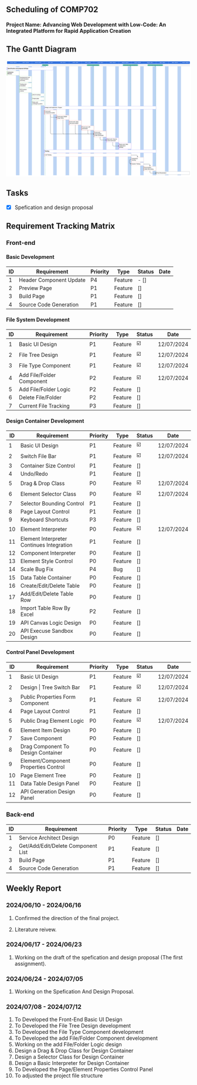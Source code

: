 ## Scheduling of COMP702

#### Project Name: Advancing Web Development with Low-Code: An Integrated Platform for Rapid Application Creation

## The Gantt Diagram

![alt text](images/image_1.png)

## Tasks

- [x] Spefication and design proposal

## Requirement Tracking Matrix

### Front-end

#### Basic Development

| ID  | Requirement             | Priority | Type    | Status | Date |
| --- | ----------------------- | -------- | ------- | ------ | ---- |
| 1   | Header Component Update | P4       | Feature | - []   |      |
| 2   | Preview Page            | P1       | Feature | []     |      |
| 3   | Build Page              | P1       | Feature | []     |      |
| 4   | Source Code Generation  | P1       | Feature | []     |      |

#### File System Development

| ID  | Requirement               | Priority | Type    | Status | Date       |
| --- | ------------------------- | -------- | ------- | ------ | ---------- |
| 1   | Basic UI Design           | P1       | Feature | ☑️     | 12/07/2024 |
| 2   | File Tree Design          | P1       | Feature | ☑️     | 12/07/2024 |
| 3   | File Type Component       | P1       | Feature | ☑️     | 12/07/2024 |
| 4   | Add File/Folder Component | P2       | Feature | ☑️     | 12/07/2024 |
| 5   | Add File/Folder Logic     | P2       | Feature | []     |            |
| 6   | Delete File/Folder        | P2       | Feature | []     |            |
| 7   | Current File Tracking     | P3       | Feature | []     |            |

#### Design Container Development

| ID  | Requirement                               | Priority | Type    | Status | Date       |
| --- | ----------------------------------------- | -------- | ------- | ------ | ---------- |
| 1   | Basic UI Design                           | P1       | Feature | ☑️     | 12/07/2024 |
| 2   | Switch File Bar                           | P1       | Feature | ☑️     | 12/07/2024 |
| 3   | Container Size Control                    | P1       | Feature | []     |            |
| 4   | Undo/Redo                                 | P1       | Feature | []     |            |
| 5   | Drag & Drop Class                         | P0       | Feature | ☑️     | 12/07/2024 |
| 6   | Element Selector Class                    | P0       | Feature | ☑️     | 12/07/2024 |
| 7   | Selector Bounding Control                 | P1       | Feature | []     |            |
| 8   | Page Layout Control                       | P1       | Feature | []     |            |
| 9   | Keyboard Shortcuts                        | P3       | Feature | []     |            |
| 10  | Element Interpreter                       | P0       | Feature | ☑️     | 12/07/2024 |
| 11  | Element Interpreter Continues Integration | P1       | Feature | []     |            |
| 12  | Component Interpreter                     | P0       | Feature | []     |            |
| 13  | Element Style Control                     | P0       | Feature | []     |            |
| 14  | Scale Bug Fix                             | P4       | Bug     | []     |            |
| 15  | Data Table Container                      | P0       | Feature | []     |            |
| 16  | Create/Edit/Delete Table                  | P0       | Feature | []     |            |
| 17  | Add/Edit/Delete Table Row                 | P0       | Feature | []     |            |
| 18  | Import Table Row By Excel                 | P2       | Feature | []     |            |
| 19  | API Canvas Logic Design                   | P0       | Feature | []     |            |
| 20  | API Execuse Sandbox Design                | P0       | Feature | []     |            |

#### Control Panel Development

| ID  | Requirement                          | Priority | Type    | Status | Date       |
| --- | ------------------------------------ | -------- | ------- | ------ | ---------- |
| 1   | Basic UI Design                      | P1       | Feature | ☑️     | 12/07/2024 |
| 2   | Design \| Tree Switch Bar            | P1       | Feature | ☑️     | 12/07/2024 |
| 3   | Public Properties Form Component     | P1       | Feature | ☑️     | 12/07/2024 |
| 4   | Page Layout Control                  | P1       | Feature | []     |            |
| 5   | Public Drag Element Logic            | P0       | Feature | ☑️     | 12/07/2024 |
| 6   | Element Item Design                  | P0       | Feature | []     |            |
| 7   | Save Component                       | P0       | Feature | []     |            |
| 8   | Drag Component To Design Container   | P0       | Feature | []     |            |
| 9   | Element/Component Properties Control | P0       | Feature | []     |            |
| 10  | Page Element Tree                    | P0       | Feature | []     |            |
| 11  | Data Table Design Panel              | P0       | Feature | []     |            |
| 12  | API Generation Design Panel          | P0       | Feature | []     |            |

### Back-end

| ID  | Requirement                        | Priority | Type    | Status | Date |
| --- | ---------------------------------- | -------- | ------- | ------ | ---- |
| 1   | Service Architect Design           | P0       | Feature | []     |      |
| 2   | Get/Add/Edit/Delete Component List | P1       | Feature | []     |      |
| 3   | Build Page                         | P1       | Feature | []     |      |
| 4   | Source Code Generation             | P1       | Feature | []     |      |

## Weekly Report

### 2024/06/10 - 2024/06/16

1. Confirmed the direction of the final project.

2. Literature reivew.

### 2024/06/17 - 2024/06/23

1. Working on the draft of the spefication and design proposal (The first assignment).

### 2024/06/24 - 2024/07/05

1. Working on the Spefication And Design Proposal.

### 2024/07/08 - 2024/07/12

1. To Developed the Front-End Basic UI Design
2. To Developed the File Tree Design development
3. To Developed the File Type Component development
4. To Developed the add File/Folder Component development
5. Working on the add File/Folder Logic design
6. Design a Drag & Drop Class for Design Container
7. Design a Selector Class for Design Container
8. Design a Basic Interpreter for Design Container
9. To Developed the Page/Element Properties Control Panel
10. To adjusted the project file structure
